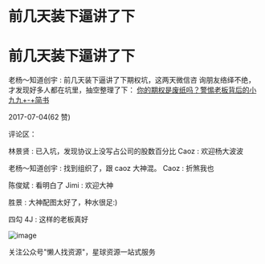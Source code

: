 # 前几天装下逼讲了下

# 前几天装下逼讲了下

老杨～知道创宇 : 前几天装下逼讲了下期权坑，这两天微信咨 询朋友络绎不绝，才发现好多人都在坑里，抽空整理了下： [你的期权是废纸吗？警惕老板背后的小九九](http://www.jianshu.com/p/d28f566fcd37)[+-+](http://www.jianshu.com/p/d28f566fcd37)[简书](http://www.jianshu.com/p/d28f566fcd37)

2017-07-04(62 赞)

评论区：

林景贤 : 已入坑，发现协议上没写占公司的股数百分比 Caoz : 欢迎杨大波波

老杨～知道创宇 : 找到组织了，跟 caoz 大神混。 Caoz : 折煞我也

陈俊斌 : 看明白了 Jimi : 欢迎大神

胜景 : 大神配图太好了，种水很足:)

四勾 4J : 这样的老板真好

![image](img/Image_392.png)

关注公众号"懒人找资源"，星球资源一站式服务